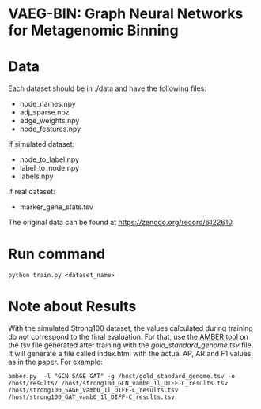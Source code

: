 # VAEG-BIN: Graph Neural Networks for Metagenomic Binning

# Data

Each dataset should be in ./data and have the following files:

- node_names.npy  
- adj_sparse.npz 
- edge_weights.npy  
- node_features.npy  

If simulated dataset:

- node_to_label.npy
- label_to_node.npy  
- labels.npy

If real dataset:

- marker_gene_stats.tsv

The original data can be found at https://zenodo.org/record/6122610


# Run command

```
python train.py <dataset_name>
```

# Note about Results

With the simulated Strong100 dataset, the values calculated during training do not correspond to the final evaluation.
For that, use the [AMBER tool](https://github.com/CAMI-challenge/AMBER) on the tsv file generated after training with the *gold_standard_genome.tsv* file. It will generate a file called index.html with the actual AP, AR and F1 values as in the paper. 
For example:
```
amber.py  -l "GCN SAGE GAT" -g /host/gold_standard_genome.tsv -o /host/results/ /host/strong100_GCN_vamb0_1l_DIFF-C_results.tsv /host/strong100_SAGE_vamb0_1l_DIFF-C_results.tsv /host/strong100_GAT_vamb0_1l_DIFF-C_results.tsv
```
